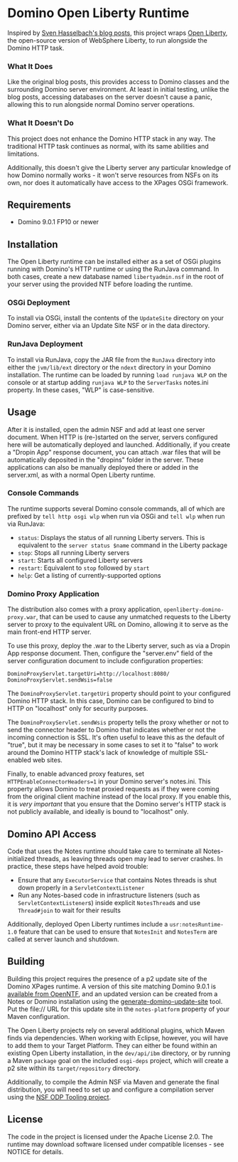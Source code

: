 # Domino Open Liberty Runtime

Inspired by [Sven Hasselbach's blog posts](http://hasselba.ch/blog/?p=2625), this project wraps [Open Liberty](https://openliberty.io), the open-source version of WebSphere Liberty, to run alongside the Domino HTTP task.

### What It Does

Like the original blog posts, this provides access to Domino classes and the surrounding Domino server environment. At least in initial testing, unlike the blog posts, accessing databases on the server doesn't cause a panic, allowing this to run alongside normal Domino server operations.

### What It Doesn't Do

This project does not enhance the Domino HTTP stack in any way. The traditional HTTP task continues as normal, with its same abilities and limitations.

Additionally, this doesn't give the Liberty server any particular knowledge of how Domino normally works - it won't serve resources from NSFs on its own, nor does it automatically have access to the XPages OSGi framework.

## Requirements

- Domino 9.0.1 FP10 or newer

## Installation

The Open Liberty runtime can be installed either as a set of OSGi plugins running with Domino's HTTP runtime or using the RunJava command. In both cases, create a new database named `libertyadmin.nsf` in the root of your server using the provided NTF before loading the runtime.

### OSGi Deployment

To install via OSGi, install the contents of the `UpdateSite` directory on your Domino server, either via an Update Site NSF or in the data directory.

### RunJava Deployment

To install via RunJava, copy the JAR file from the `RunJava` directory into either the `jvm/lib/ext` directory or the `ndext` directory in your Domino installation. The runtime can be loaded by running `load runjava WLP` on the console or at startup adding `runjava WLP` to the `ServerTasks` notes.ini property. In these cases, "WLP" is case-sensitive.

## Usage

After it is installed, open the admin NSF and add at least one server document. When HTTP is (re-)started on the server, servers configured here will be automatically deployed and launched. Additionally, if you create a "Dropin App" response document, you can attach .war files that will be automatically deposited in the "dropins" folder in the server. These applications can also be manually deployed there or added in the server.xml, as with a normal Open Liberty runtime.

### Console Commands

The runtime supports several Domino console commands, all of which are prefixed by `tell http osgi wlp` when run via OSGi and `tell wlp` when run via RunJava:

* `status`: Displays the status of all running Liberty servers. This is equivalent to the `server status $name` command in the Liberty package
* `stop`: Stops all running Liberty servers
* `start`: Starts all configured Liberty servers
* `restart`: Equivalent to `stop` followed by `start`
* `help`: Get a listing of currently-supported options

### Domino Proxy Application

The distribution also comes with a proxy application, `openliberty-domino-proxy.war`, that can be used to cause any unmatched requests to the Liberty server to proxy to the equivalent URL on Domino, allowing it to serve as the main front-end HTTP server.

To use this proxy, deploy the .war to the Liberty server, such as via a Dropin App response document. Then, configure the "server.env" field of the server configuration document to include configuration properties:

```
DominoProxyServlet.targetUri=http://localhost:8080/
DominoProxyServlet.sendWsis=false
```

The `DominoProxyServlet.targetUri` property should point to your configured Domino HTTP stack. In this case, Domino can be configured to bind to HTTP on "localhost" only for security purposes.

The `DominoProxyServlet.sendWsis` property tells the proxy whether or not to send the connector header to Domino that indicates whether or not the incoming connection is SSL. It's often useful to leave this as the default of "true", but it may be necessary in some cases to set it to "false" to work around the Domino HTTP stack's lack of knowledge of multiple SSL-enabled web sites.

Finally, to enable advanced proxy features, set `HTTPEnableConnectorHeaders=1` in your Domino server's notes.ini. This property allows Domino to treat proxied requests as if they were coming from the original client machine instead of the local proxy. If you enable this, it is *very important* that you ensure that the Domino server's HTTP stack is not publicly available, and ideally is bound to "localhost" only.

## Domino API Access

Code that uses the Notes runtime should take care to terminate all Notes-initialized threads, as leaving threads open may lead to server crashes. In practice, these steps have helped avoid trouble:

- Ensure that any `ExecutorService` that contains Notes threads is shut down properly in a `ServletContextListener`
- Run any Notes-based code in infrastructure listeners (such as `ServletContextListener`s) inside explicit `NotesThread`s and use `Thread#join` to wait for their results

Additionally, deployed Open Liberty runtimes include a `usr:notesRuntime-1.0` feature that can be used to ensure that `NotesInit` and `NotesTerm` are called at server launch and shutdown.

## Building

Building this project requires the presence of a p2 update site of the Domino XPages runtime. A version of this site matching Domino 9.0.1 is [available from OpenNTF](https://extlib.openntf.org/main.nsf/project.xsp?r=project/IBM%20Domino%20Update%20Site%20for%20Build%20Management/summary), and an updated version can be created from a Notes or Domino installation using the [generate-domino-update-site](https://stash.openntf.org/projects/P2T/repos/generate-domino-update-site/browse) tool. Put the file:// URL for this update site in the `notes-platform` property of your Maven configuration.

The Open Liberty projects rely on several additional plugins, which Maven finds via dependencies. When working with Eclipse, however, you will have to add them to your Target Platform. They can either be found within an existing Open Liberty installation, in the `dev/api/ibm` directory, or by running a Maven `package` goal on the included `osgi-deps` project, which will create a p2 site within its `target/repository` directory.

Additionally, to compile the Admin NSF via Maven and generate the final distribution, you will need to set up and configure a compilation server using the [NSF ODP Tooling project](https://github.com/OpenNTF/org.openntf.nsfodp).

## License

The code in the project is licensed under the Apache License 2.0. The runtime may download software licensed under compatible licenses - see NOTICE for details.
